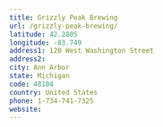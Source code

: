 ```yaml
---
title: Grizzly Peak Brewing
url: /grizzly-peak-brewing/
latitude: 42.2805
longitude: -83.749
address1: 120 West Washington Street
address2: 
city: Ann Arbor
state: Michigan
code: 48104
country: United States
phone: 1-734-741-7325
website: 
---
```


